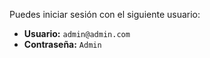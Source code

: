 Puedes iniciar sesión con el siguiente usuario:

- **Usuario:** `admin@admin.com`  
- **Contraseña:** `Admin`